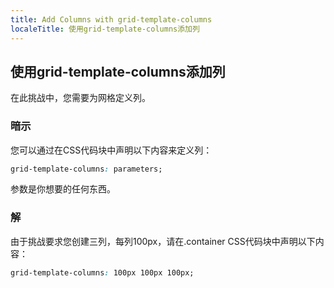 ```yaml
---
title: Add Columns with grid-template-columns
localeTitle: 使用grid-template-columns添加列
---
```

## 使用grid-template-columns添加列

在此挑战中，您需要为网格定义列。

### 暗示

您可以通过在CSS代码块中声明以下内容来定义列：

```css
grid-template-columns: parameters; 
```

参数是你想要的任何东西。

### 解

由于挑战要求您创建三列，每列100px，请在.container CSS代码块中声明以下内容：

```css
grid-template-columns: 100px 100px 100px; 

```